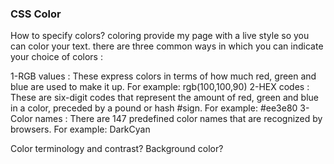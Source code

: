 ### CSS Color


How to specify colors?
coloring provide my page with a live style so you can color your text.
there are three common ways in which you can indicate your choice of colors :

1-RGB values : These express colors in terms of how much red, green and blue are used to make it up. For example: rgb(100,100,90)
2-HEX codes : These are six-digit codes that represent the amount of red, green and blue in a color, preceded by a pound or hash #sign. For example: #ee3e80
3-Color names : There are 147 predefined color names that are recognized by browsers. For example: DarkCyan




Color terminology and contrast?
Background color?
